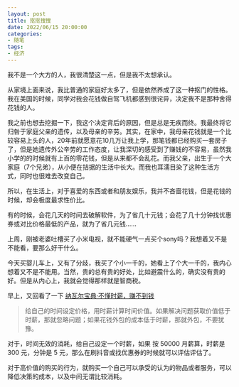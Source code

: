 ```yaml
---
layout: post
title: 抠抠搜搜
date: 2022/06/15 20:00:00
categories:
- 随笔
tags:
- 经济
---
```


我不是一个大方的人，我很清楚这一点，但是我不太想承认。

从家境上面来说，我比普通的家庭好太多了，但是依然养成了这一种抠门的性格。我在美国的时候，同学对我会花钱做自驾飞机都感到很诧异，决定我不是那种舍得花钱的人。

我之前也想去挖掘一下，我这个决定背后的原因，但是总是无疾而终。我最终将它归咎于家庭父亲的遗传，以及母亲的辛劳。其实，在家中，我母亲花钱就是一个比较容易上头的人，20年前就愿意花10几万让我上学，那笔钱都已经购买一套房子了，但是她遗传外公辛劳的工作态度，让我深切的感受到了赚钱的不容易，虽然我小学的的时候就有上百的零花钱，但是从来都不会乱花。而我父亲，出生于一个大家庭（7个兄弟），从小便在拮据的生活中长大。而我也耳濡目染了这种生活方式，同时也很难去改变自己。

所以，在生活上，对于喜爱的东西或者和朋友娱乐，我并不吝啬花钱，但是花钱的时候，却会极度最求性价比。

有的时候，会花几天的时间去破解软件，为了省几十元钱；会花了几十分钟找优惠券或对比价格最低的产品，就为了省几元钱……

上周，刚被老婆吐槽买了小米电视，就不能硬气一点买个sony吗？我想着又不是不能看，要那么好干什么。

今天买婴儿车上，又有了分歧，我买了个小一千的，她看上了个大一千的，我内心想着又不是不能用。当然，贵的总有贵的好处，比如避震什么的，确实没有贵的好。但是从内心上，我就会觉得那样就是智商税。



早上，又回看了一下 [纳瓦尔宝典·不懂时薪，赚不到钱](https://blog.naaln.com/2022/06/earn-money/)

>给自己的时间设定价格，用时薪计算时间价值。如果解决问题获取价值低于时薪，那就忽略问题；如果花钱外包的成本低于时薪，那就外包，不要犹豫。

对于，时间无效的消耗，给自己设定一个时薪，如果 按 50000 月薪算，时薪是 300 元，分钟是 5 元，那么在刷抖音或找优惠券的时候就可以评估评估了。

对于高价值的购买的行为，就购买一个自己可以承受的认为的物品或者服务，可以降低决策的成本，以及中间无谓比较消耗。
